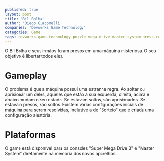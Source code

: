 ```yaml
---
published: true
layout: post
title: 'Bil Bolha'
author: 'Diego Giacomelli'
companies: 'Devworks Game Technology'
categories: Game
tags: devworks-game-technology puzzle mega-drive master-system press-release
---
```

O Bil Bolha e seus irmãos foram presos em uma máquina misteriosa. O seu objetivo é libertar todos eles. 

# Gameplay
O problema é que a máquina possui uma estranha regra. Ao soltar ou aprisionar um deles, aqueles que estão à sua esquerda, direita, acima e abaixo mudam o seu estado. Se estavam soltos, são aprisionados. Se estavam presos, são soltos. Existem várias configurações iniciais de máquina para serem resolvidas, inclusive a de "Sorteio" que é criada uma configuração aleatória.

# Plataformas
O game está disponível para os consoles "Super Mega Drive 3" e "Master System" diretamente na memória dos novos aparelhos.